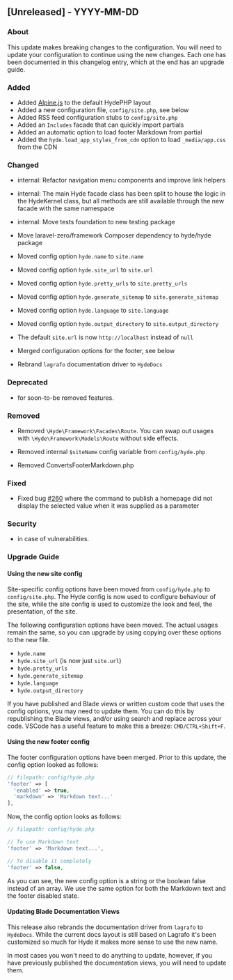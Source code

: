 ## [Unreleased] - YYYY-MM-DD

### About

This update makes breaking changes to the configuration. You will need to update your configuration to continue using the new changes. Each one has been documented in this changelog entry, which at the end has an upgrade guide.

### Added
- Added [Alpine.js](https://alpinejs.dev/) to the default HydePHP layout
- Added a new configuration file, `config/site.php`, see below
- Added RSS feed configuration stubs to `config/site.php`
- Added an `Includes` facade that can quickly import partials
- Added an automatic option to load footer Markdown from partial
- Added the `hyde.load_app_styles_from_cdn` option to load `_media/app.css` from the CDN

### Changed
- internal: Refactor navigation menu components and improve link helpers
- internal: The main Hyde facade class has been split to house the logic in the HydeKernel class, but all methods are still available through the new facade with the same namespace  
- internal: Move tests foundation to new testing package
- Move laravel-zero/framework Composer dependency to hyde/hyde package

- Moved config option `hyde.name` to `site.name`
- Moved config option `hyde.site_url` to `site.url`
- Moved config option `hyde.pretty_urls` to `site.pretty_urls`
- Moved config option `hyde.generate_sitemap` to `site.generate_sitemap`
- Moved config option `hyde.language` to `site.language`
- Moved config option `hyde.output_directory` to `site.output_directory`

- The default `site.url` is now `http://localhost` instead of `null`
- Merged configuration options for the footer, see below
- Rebrand `lagrafo` documentation driver to `HydeDocs`

### Deprecated
- for soon-to-be removed features.

### Removed
- Removed `\Hyde\Framework\Facades\Route`. You can swap out usages with `\Hyde\Framework\Models\Route` without side effects.

- Removed internal `$siteName` config variable from `config/hyde.php`
- Removed ConvertsFooterMarkdown.php

### Fixed
- Fixed bug [#260](https://github.com/hydephp/develop/issues/260) where the command to publish a homepage did not display the selected value when it was supplied as a parameter

### Security
- in case of vulnerabilities.


### Upgrade Guide

#### Using the new site config

Site-specific config options have been moved from `config/hyde.php` to `config/site.php`. The Hyde config is now used to configure behaviour of the site, while the site config is used to customize the look and feel, the presentation, of the site.

The following configuration options have been moved. The actual usages remain the same, so you can upgrade by using copying over these options to the new file.

- `hyde.name`
- `hyde.site_url` (is now just `site.url`)
- `hyde.pretty_urls`
- `hyde.generate_sitemap`
- `hyde.language`
- `hyde.output_directory`

If you have published and Blade views or written custom code that uses the config options, you may need to update them. You can do this by republishing the Blade views, and/or using search and replace across your code. VSCode has a useful feature to make this a breeze: `CMD/CTRL+Shift+F`.

#### Using the new footer config

The footer configuration options have been merged. Prior to this update, the config option looked as follows:
```php
// filepath: config/hyde.php
'footer' => [
  'enabled' => true,
  'markdown' => 'Markdown text...'
],
```

Now, the config option looks as follows:
```php
// filepath: config/hyde.php

// To use Markdown text
'footer' => 'Markdown text...',

// To disable it completely
'footer' => false,
```

As you can see, the new config option is a string or the boolean false instead of an array. We use the same option for both the Markdown text and the footer disabled state.

#### Updating Blade Documentation Views

This release also rebrands the documentation driver from `lagrafo` to `HydeDocs`. While the current docs layout is still based on Lagrafo it's been customized so much for Hyde it makes more sense to use the new name.

In most cases you won't need to do anything to update, however, if you have previously published the documentation views, you will need to update them.

